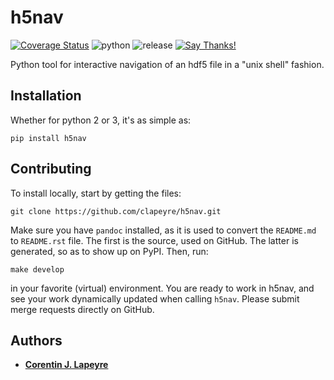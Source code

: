 # h5nav

[![Coverage
Status](https://coveralls.io/repos/github/clapeyre/h5nav/badge.svg?branch=master)](https://coveralls.io/github/clapeyre/h5nav?branch=master)
![python](https://img.shields.io/badge/python-2.7-blue.svg)
![release](https://img.shields.io/badge/release-v0.1.0-blue.svg)
[![Say Thanks!](https://img.shields.io/badge/Say%20Thanks-!-1EAEDB.svg)](https://saythanks.io/to/corentin.lapeyre%40gmail.com)

Python tool for interactive navigation of an hdf5 file in a "unix shell"
fashion.

## Installation

Whether for python 2 or 3, it's as simple as:

    pip install h5nav

## Contributing

To install locally, start by getting the files:

    git clone https://github.com/clapeyre/h5nav.git

Make sure you have `pandoc` installed, as it is used to convert the `README.md`
to `README.rst` file. The first is the source, used on GitHub. The latter is
generated, so as to show up on PyPI. Then, run:

    make develop

in your favorite (virtual) environment. You are ready to work in h5nav, and see
your work dynamically updated when calling `h5nav`. Please submit merge
requests directly on GitHub.

## Authors

* [**Corentin J. Lapeyre**](https://clapeyre.github.io/)

